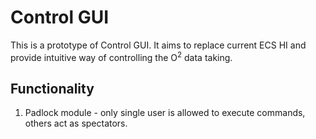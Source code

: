 # Control GUI

This is a prototype of Control GUI. It aims to replace current ECS HI and provide intuitive way of controlling the O<sup>2</sup> data taking.

## Functionality
1. Padlock module - only single user is allowed to execute commands, others act as spectators.
